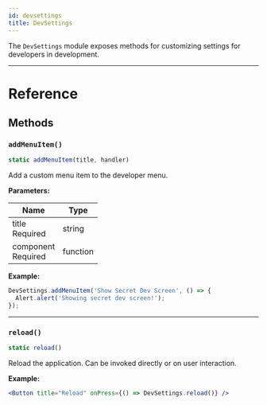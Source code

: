 ```yaml
---
id: devsettings
title: DevSettings
---
```


The `DevSettings` module exposes methods for customizing settings for developers in development.

---

# Reference

## Methods

### `addMenuItem()`

```jsx
static addMenuItem(title, handler)
```

Add a custom menu item to the developer menu.

**Parameters:**

| Name                                                           | Type     |
| -------------------------------------------------------------- | -------- |
| title <div className="label basic required">Required</div>     | string   |
| component <div className="label basic required">Required</div> | function |

**Example:**

```jsx
DevSettings.addMenuItem('Show Secret Dev Screen', () => {
  Alert.alert('Showing secret dev screen!');
});
```

---

### `reload()`

```jsx
static reload()
```

Reload the application. Can be invoked directly or on user interaction.

**Example:**

```jsx
<Button title="Reload" onPress={() => DevSettings.reload()} />
```
